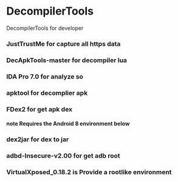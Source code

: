 # DecompilerTools
DecompilerTools for developer

### JustTrustMe for capture all https data
### DecApkTools-master for decompiler lua
### IDA Pro 7.0 for analyze so
### apktool for decomplier apk
### FDex2 for get apk dex
#### note Requires the Android 8 environment below
### dex2jar for dex to jar
### adbd-Insecure-v2.00 for get adb root
### VirtualXposed_0.18.2 is Provide a rootlike environment 
